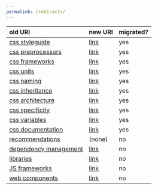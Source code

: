 ```yaml
---
permalink: /redirects/
---
```


old URI | new URI | migrated?
:--- | :--- | :---
[css styleguide](/css-coding-styleguide/) | [link](/#css) | yes 
[css preprocessors](/css-coding-styleguide/preprocessor/) | [link](/#css-preprocessors) | yes 
[css frameworks](/css-coding-styleguide/frameworks/) | [link](/#css-frameworks) | yes 
[css units](/css-coding-styleguide/units/) | [link](/#css-units) | yes 
[css naming](/css-coding-styleguide/naming/) | [link](/#css-naming) | yes 
[css inheritance](/css-coding-styleguide/inheritance/) | [link](/#css-inheritance) | yes 
[css architecture](/css-coding-styleguide/architecture/) | [link](/#css-architecture) | yes 
[css specificity](/css-coding-styleguide/specificity/) | [link](/#css-specificity) | yes 
[css variables](/css-coding-styleguide/variables/) | [link](/#css-variables) | yes 
[css documentation](/css-coding-styleguide/documentation/) | [link](/#css-documentation) | yes 
[recommendations](/recommendations/) | (none) | no 
[dependency management](/recommendations/dependency-management/) | [link](/#javascript-dependencies) | no 
[libraries](/recommendations/libraries/) | [link](/#javascript-libraries) | no 
[JS frameworks](/recommendations/mvv-frameworks/) | [link](/#javascript-frameworks) | no 
[web components](/web-components/) | [link](/#web-components) | no 
